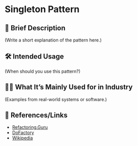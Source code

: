 # Singleton Pattern

## 📝 Brief Description
(Write a short explanation of the pattern here.)

## 🛠 Intended Usage
(When should you use this pattern?)

## 🧑‍💼 What It’s Mainly Used for in Industry
(Examples from real-world systems or software.)

## 🔗 References/Links
- [Refactoring.Guru](https://refactoring.guru/design-patterns/singleton)
- [DoFactory](https://www.dofactory.com/net/singleton-design-pattern)
- [Wikipedia](https://en.wikipedia.org/wiki/Singleton_pattern)
